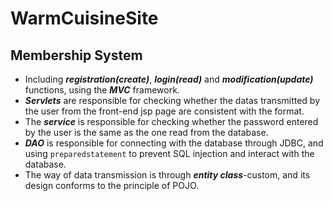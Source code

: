 # WarmCuisineSite
## Membership System
* Including ***registration(create)***, ***login(read)*** and ***modification(update)*** functions, using the ***MVC*** framework. 
* ***Servlets*** are responsible for checking whether the datas transmitted by the user from the front-end jsp page are consistent with the format.
* The ***service*** is responsible for checking whether the password entered by the user is the same as the one read from the database.
* ***DAO*** is responsible for connecting with the database through JDBC, and using `preparedstatement` to prevent SQL injection and interact with the database.
* The way of data transmission is through ***entity class***-custom, and its design conforms to the principle of POJO.
